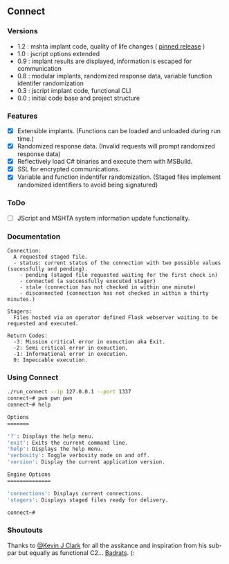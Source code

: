 ## Connect
### Versions
 * 1.2 : mshta implant code, quality of life changes ( [pinned release](https://github.com/skylerknecht/connect/tree/087006611c8d65f3f3d5fd86bc5ff577a51d1950) )
 * 1.0 : jscript options extended
 * 0.9 : implant results are displayed, information is escaped for communication
 * 0.8 : modular implants, randomized response data, variable function identifer randomization
 * 0.3 : jscript implant code, functional CLI
 * 0.0 : initial code base and project structure

### Features
* [x] Extensible implants. (Functions can be loaded and unloaded during run time.)
* [x] Randomized response data. (Invalid requests will prompt randomized response data)
* [x] Reflectively load C# binaries and execute them with MSBuild.
* [x] SSL for encrypted communications.
* [x] Variable and function indentifer randomization. (Staged files implement randomized identifiers to avoid being signatured)

### ToDo
* [ ] JScript and MSHTA system information update functionality.

### Documentation
```
Connection:
  A requested staged file.
  - status: current status of the connection with two possible values (sucessfully and pending).
    - pending (staged file requested waiting for the first check in)
    - connected (a successfully executed stager)
    - stale (connection has not checked in within one minute)
    - disconnected (connection has not checked in within a thirty minutes.)

Stagers:
  Files hosted via an operator defined Flask webserver waiting to be requested and executed.

Return Codes:
  -3: Mission critical error in exeuction aka Exit.
  -2: Semi critical error in exeuction.
  -1: Informational error in execution.
  0: Impeccable execution.
```

### Using Connect
```sh
./run_connect --ip 127.0.0.1 --port 1337
connect~# pwn pwn pwn
connect~# help

Options
=======

'?': Displays the help menu.
'exit': Exits the current command line.
'help': Displays the help menu.
'verbosity': Toggle verbosity mode on and off.
'version': Display the current application version.

Engine Options
==============

'connections': Displays current connections.
'stagers': Displays staged files ready for delivery.

connect~#
```

### Shoutouts
Thanks to [@Kevin J Clark](https://twitter.com/GuhnooPlusLinux) for all the assitance and inspiration from his sub-par but equally as functional C2... [Badrats](https://gitlab.com/KevinJClark/badrats). (:
